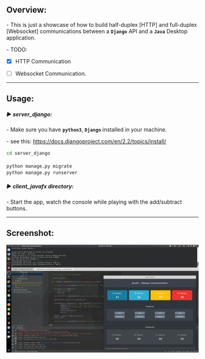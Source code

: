 ## Overview:
\- This is just a showcase of how to build half-duplex [HTTP] and full-duplex [Websocket] communications between a **`Django`** API and a **`Java`** Desktop application.

\- TODO:

- [x] HTTP Communication

- [ ] Websocket Communication.

---

## Usage:
##### :arrow_forward: server_django:
\- Make sure you have **`python3`**, **`Django`** installed in your machine. 

\- see this: https://docs.djangoproject.com/en/2.2/topics/install/ 

```bash
cd server_django

python manage.py migrate
python manage.py runserver
```

##### :arrow_forward: client_javafx directory:
\- Start the app, watch the console while playing with the add/subtract buttons.



---

## Screenshot:

![shot](./.dev/shot.png)

<br />